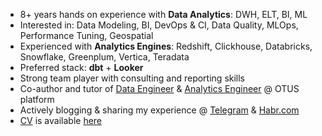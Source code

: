* 8+ years hands on experience with **Data Analytics**: DWH, ELT, BI, ML
* Interested in: Data Modeling, BI, DevOps & CI, Data Quality, MLOps, Performance Tuning, Geospatial
* Experienced with **Analytics Engines**: Redshift, Clickhouse, Databricks, Snowflake, Greenplum, Vertica, Teradata
* Preferred stack: **dbt** + **Looker**
* Strong team player with consulting and reporting skills
* Co-author and tutor of [Data Engineer](https://otus.ru/lessons/data-engineer/) & [Analytics Engineer](https://otus.ru/lessons/dwh/) @ OTUS platform
* Actively blogging & sharing my experience @ [Telegram](https://t.me/enthusiastech) & [Habr.com](https://habr.com/ru/users/kzzzr/posts/)
* [CV](https://drive.google.com/file/d/1EspHV2FjZ6_i5fkZp_G1sBbHoQl0qfZZ/view?usp=sharing) is available [here](https://drive.google.com/file/d/1EspHV2FjZ6_i5fkZp_G1sBbHoQl0qfZZ/view?usp=sharing)


<!--


**kzzzr/kzzzr** is a ✨ _special_ ✨ repository because its `README.md` (this file) appears on your GitHub profile.

Here are some ideas to get you started:

### Hi there 👋

- 🔭 I’m currently working on ...
- 🌱 I’m currently learning ...
- 👯 I’m looking to collaborate on ...
- 🤔 I’m looking for help with ...
- 💬 Ask me about ...
- 📫 How to reach me: ...
- 😄 Pronouns: ...
- ⚡ Fun fact: ...
-->
